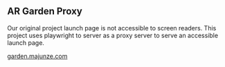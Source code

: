 ## AR Garden Proxy
Our original project launch page is not accessible to screen readers. This project uses playwright to server as a proxy server to serve an accessible launch page.

[garden.majunze.com](https://garden.majunze.com)